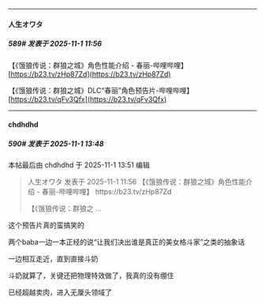 ﻿
*****

####  人生オワタ  
##### 589#       发表于 2025-11-1 11:56

【《饿狼传说：群狼之城》角色性能介绍 - 春丽-哔哩哔哩】 [https://b23.tv/zHp87Zd](https://b23.tv/zHp87Zd)

【《饿狼传说：群狼之城》DLC“春丽”角色预告片-哔哩哔哩】 [https://b23.tv/qFv3Qfx](https://b23.tv/qFv3Qfx)


*****

####  chdhdhd  
##### 590#       发表于 2025-11-1 13:48

 本帖最后由 chdhdhd 于 2025-11-1 13:51 编辑 
<blockquote>人生オワタ 发表于 2025-11-1 11:56
【《饿狼传说：群狼之城》角色性能介绍 - 春丽-哔哩哔哩】 https://b23.tv/zHp87Zd

【《饿狼传说：群狼之 ...</blockquote>

这个预告片真的蛮搞笑的

两个baba一边一本正经的说“让我们决出谁是真正的美女格斗家”之类的抽象话

一边相互走近，直到直接斗奶

斗奶就算了，关键还把物理特效做了，我真的没有绷住

已经超越卖肉，进入无厘头领域了

